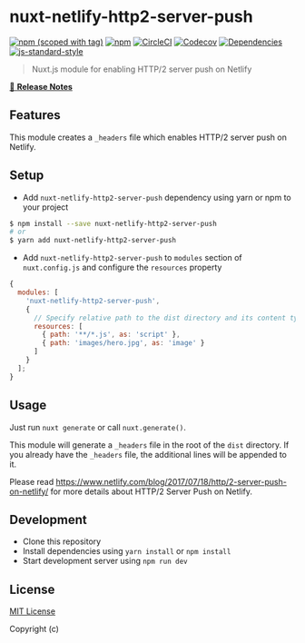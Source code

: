 # nuxt-netlify-http2-server-push

[![npm (scoped with tag)](https://img.shields.io/npm/v/nuxt-netlify-http2-server-push/latest.svg?style=flat-square)](https://npmjs.com/package/nuxt-netlify-http2-server-push)
[![npm](https://img.shields.io/npm/dt/nuxt-netlify-http2-server-push.svg?style=flat-square)](https://npmjs.com/package/nuxt-netlify-http2-server-push)
[![CircleCI](https://img.shields.io/circleci/project/github/jmblog/nuxt-netlify-http2-server-push.svg?style=flat-square)](https://circleci.com/gh/jmblog/nuxt-netlify-http2-server-push)
[![Codecov](https://img.shields.io/codecov/c/github/jmblog/nuxt-netlify-http2-server-push.svg?style=flat-square)](https://codecov.io/gh/jmblog/nuxt-netlify-http2-server-push)
[![Dependencies](https://david-dm.org/jmblog/nuxt-netlify-http2-server-push/status.svg?style=flat-square)](https://david-dm.org/jmblog/nuxt-netlify-http2-server-push)
[![js-standard-style](https://img.shields.io/badge/code_style-standard-brightgreen.svg?style=flat-square)](http://standardjs.com)

> Nuxt.js module for enabling HTTP/2 server push on Netlify

[📖 **Release Notes**](./CHANGELOG.md)

## Features

This module creates a `_headers` file which enables HTTP/2 server push on Netlify.

## Setup

- Add `nuxt-netlify-http2-server-push` dependency using yarn or npm to your project

```sh
$ npm install --save nuxt-netlify-http2-server-push
# or
$ yarn add nuxt-netlify-http2-server-push
```

- Add `nuxt-netlify-http2-server-push` to `modules` section of `nuxt.config.js` and configure the `resources` property

```js
{
  modules: [
    'nuxt-netlify-http2-server-push',
    {
      // Specify relative path to the dist directory and its content type
      resources: [
        { path: '**/*.js', as: 'script' },
        { path: 'images/hero.jpg', as: 'image' }
      ]
    }
  ];
}
```

## Usage

Just run `nuxt generate` or call `nuxt.generate()`.

This module will generate a `_headers` file in the root of the `dist` directory. If you already have the `_headers` file, the additional lines will be appended to it.

Please read https://www.netlify.com/blog/2017/07/18/http/2-server-push-on-netlify/
for more details about HTTP/2 Server Push on Netlify.

## Development

- Clone this repository
- Install dependencies using `yarn install` or `npm install`
- Start development server using `npm run dev`

## License

[MIT License](./LICENSE)

Copyright (c)
